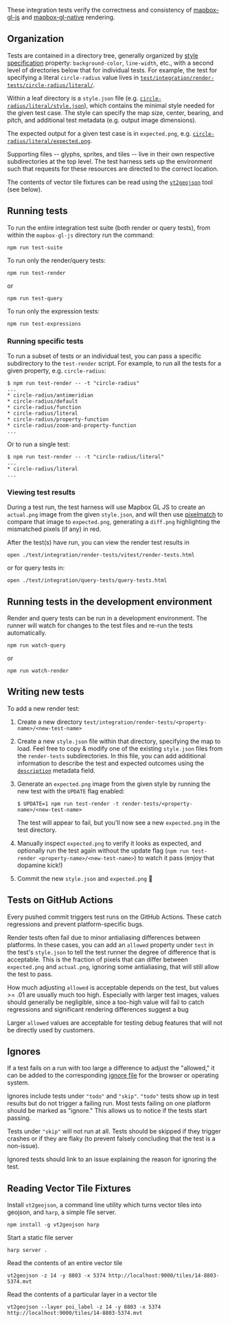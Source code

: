 These integration tests verify the correctness and consistency of [mapbox-gl-js](https://github.com/mapbox/mapbox-gl-js) and
[mapbox-gl-native](https://github.com/mapbox/mapbox-gl-native) rendering.

## Organization

Tests are contained in a directory tree, generally organized by [style specification](https://github.com/mapbox/mapbox-gl-style-spec)
property: `background-color`, `line-width`, etc., with a second level of directories below that for individual tests. For example, the test for specifying a literal `circle-radius` value lives in [`test/integration/render-tests/circle-radius/literal/`](./render-tests/circle-radius/literal).

Within a leaf directory is a `style.json` file (e.g. [`circle-radius/literal/style.json`](./render-tests/circle-radius/literal/style.json)), which contains the minimal style needed for the given test case. The style can specify the map size, center, bearing, and pitch, and additional test metadata (e.g. output image dimensions).

The expected output for a given test case is in `expected.png`, e.g. [`circle-radius/literal/expected.png`](./render-tests/circle-radius/literal/expected.png).

Supporting files -- glyphs, sprites, and tiles -- live in their own respective subdirectories at the top level. The test
harness sets up the environment such that requests for these resources are directed to the correct location.

The contents of vector tile fixtures can be read using the [`vt2geojson`](https://github.com/mapbox/vt2geojson) tool (see below).

## Running tests

To run the entire integration test suite (both render or query tests), from within the `mapbox-gl-js` directory run the command:
```
npm run test-suite
```

To run only the render/query tests:

```
npm run test-render
```
or
```
npm run test-query
```

To run only the expression tests:

```
npm run test-expressions
```

### Running specific tests

To run a subset of tests or an individual test, you can pass a specific subdirectory to the `test-render` script. For example, to run all the tests for a given property, e.g. `circle-radius`:
```
$ npm run test-render -- -t "circle-radius"
...
* circle-radius/antimeridian
* circle-radius/default
* circle-radius/function
* circle-radius/literal
* circle-radius/property-function
* circle-radius/zoom-and-property-function
...
```

Or to run a single test:
```
$ npm run test-render -- -t "circle-radius/literal"
...
* circle-radius/literal
...
```

### Viewing test results

During a test run, the test harness will use Mapbox GL JS to create an `actual.png` image from the given `style.json`, and will then use [pixelmatch](https://github.com/mapbox/pixelmatch) to compare that image to `expected.png`, generating a `diff.png` highlighting the mismatched pixels (if any) in red.

After the test(s) have run, you can view the render test results in

```
open ./test/integration/render-tests/vitest/render-tests.html
```

or for query tests in:

```
open ./test/integration/query-tests/query-tests.html
```

## Running tests in the development environment

Render and query tests can be run in a development environment. The runner will watch for changes to the test files and re-run the tests automatically.
```
npm run watch-query
```
or
```
npm run watch-render
```

## Writing new tests

To add a new render test:
1. Create a new directory `test/integration/render-tests/<property-name>/<new-test-name>`

2. Create a new `style.json` file within that directory, specifying the map to load. Feel free to copy & modify one of the existing `style.json` files from the `render-tests` subdirectories. In this file, you can add additional information to describe the test and expected outcomes using the [`description`](https://github.com/mapbox/mapbox-gl-js/blob/main/test/integration/render-tests/collator/default/style.json?short_path=254409f#L7) metadata field.

3. Generate an `expected.png` image from the given style by running the new test with the `UPDATE` flag enabled:
   ```
   $ UPDATE=1 npm run test-render -t render-tests/<property-name>/<new-test-name>
   ```
   The test will appear to fail, but you'll now see a new `expected.png` in the test directory.

4. Manually inspect `expected.png` to verify it looks as expected, and optionally run the test again without the update flag (`npm run test-render <property-name>/<new-test-name>`) to watch it pass (enjoy that dopamine kick!)

5. Commit the new `style.json` and `expected.png` :rocket:

## Tests on GitHub Actions

Every pushed commit triggers test runs on the GitHub Actions. These catch regressions and prevent platform-specific bugs.

Render tests often fail due to minor antialiasing differences between platforms. In these cases, you can add an `allowed` property under `test` in the test's `style.json` to tell the test runner the degree of difference that is acceptable. This is the fraction of pixels that can differ between `expected.png` and `actual.png`, ignoring some antialiasing, that will still allow the test to pass.

How much adjusting `allowed` is acceptable depends on the test, but values >= .01 are usually much too high. Especially with larger test images, values should generally be negligible, since a too-high value will fail to catch regressions and significant rendering differences suggest a bug

Larger `allowed` values are acceptable for testing debug features that will not be directly used by customers.

## Ignores

If a test fails on a run with too large a difference to adjust the "allowed," it can be added to the corresponding [ignore file](../ignore) for the browser or operating system.

Ignores include tests under `"todo"` and `"skip"`. `"todo"` tests show up in test results but do not trigger a failing run. Most tests failing on one platform should be marked as "ignore." This allows us to notice if the tests start passing.

Tests under `"skip"` will not run at all. Tests should be skipped if they trigger crashes or if they are flaky (to prevent falsely concluding that the test is a non-issue).

Ignored tests should link to an issue explaining the reason for ignoring the test.

## Reading Vector Tile Fixtures

Install `vt2geojson`, a command line utility which turns vector tiles into geojson, and `harp`, a simple file server.

```
npm install -g vt2geojson harp
```

Start a static file server
```
harp server .
```

Read the contents of an entire vector tile

```
vt2geojson -z 14 -y 8803 -x 5374 http://localhost:9000/tiles/14-8803-5374.mvt
```

Read the contents of a particular layer in a vector tile

```
vt2geojson --layer poi_label -z 14 -y 8803 -x 5374 http://localhost:9000/tiles/14-8803-5374.mvt
```
